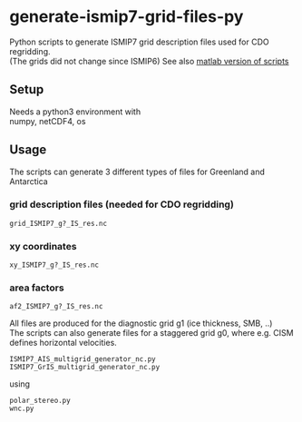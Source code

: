 # generate-ismip7-grid-files-py
Python scripts to generate ISMIP7 grid description files used for CDO regridding.  
(The grids did not change since ISMIP6)
See also [matlab version of scripts](https://github.com/ismip/generate-ismip7-grid-files)

## Setup
Needs a python3 environment with  
numpy, netCDF4, os

## Usage
The scripts can generate 3 different types of files for Greenland and Antarctica

### grid description files (needed for CDO regridding)
  ```grid_ISMIP7_g?_IS_res.nc```
### xy coordinates 
  ```xy_ISMIP7_g?_IS_res.nc```
### area factors 
  ```af2_ISMIP7_g?_IS_res.nc```

All files are produced for the diagnostic grid g1 (ice thickness, SMB, ..)  
The scripts can also generate files for a staggered grid g0, where e.g. CISM defines horizontal velocities.  

  ```ISMIP7_AIS_multigrid_generator_nc.py```  
  ```ISMIP7_GrIS_multigrid_generator_nc.py```  

using  

  ```polar_stereo.py```  
  ```wnc.py```  
